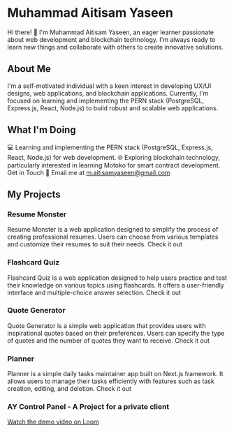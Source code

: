 # Muhammad Aitisam Yaseen

Hi there! 👋 I'm Muhammad Aitisam Yaseen, an eager learner passionate about web development and blockchain technology. I'm always ready to learn new things and collaborate with others to create innovative solutions.

## About Me
I'm a self-motivated individual with a keen interest in developing UX/UI designs, web applications, and blockchain applications. Currently, I'm focused on learning and implementing the PERN stack (PostgreSQL, Express.js, React, Node.js) to build robust and scalable web applications.

## What I'm Doing
💻 Learning and implementing the PERN stack (PostgreSQL, Express.js, React, Node.js) for web development.
🌐 Exploring blockchain technology, particularly interested in learning Motoko for smart contract development.
Get in Touch
📧 Email me at m.aitisamyaseen@gmail.com
## My Projects
### Resume Monster
Resume Monster is a web application designed to simplify the process of creating professional resumes. Users can choose from various templates and customize their resumes to suit their needs. Check it out

### Flashcard Quiz
Flashcard Quiz is a web application designed to help users practice and test their knowledge on various topics using flashcards. It offers a user-friendly interface and multiple-choice answer selection. Check it out

### Quote Generator
Quote Generator is a simple web application that provides users with inspirational quotes based on their preferences. Users can specify the type of quotes and the number of quotes they want to receive. Check it out

### Planner
Planner is a simple daily tasks maintainer app built on Next.js framework. It allows users to manage their tasks efficiently with features such as task creation, editing, and deletion. Check it out

### AY Control Panel - A Project for a private client
[Watch the demo video on Loom](https://www.loom.com/share/e92aa71b71764b0db6afb09141c4ba44?sid=8e9ac939-c3c5-43c6-b2b8-f10f6d9834d3)
